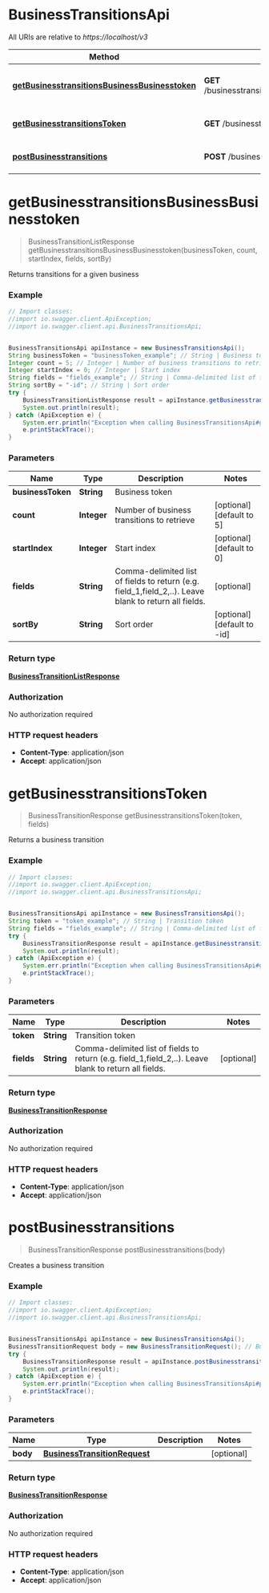 # BusinessTransitionsApi

All URIs are relative to *https://localhost/v3*

Method | HTTP request | Description
------------- | ------------- | -------------
[**getBusinesstransitionsBusinessBusinesstoken**](BusinessTransitionsApi.md#getBusinesstransitionsBusinessBusinesstoken) | **GET** /businesstransitions/business/{business_token} | Returns transitions for a given business
[**getBusinesstransitionsToken**](BusinessTransitionsApi.md#getBusinesstransitionsToken) | **GET** /businesstransitions/{token} | Returns a business transition
[**postBusinesstransitions**](BusinessTransitionsApi.md#postBusinesstransitions) | **POST** /businesstransitions | Creates a business transition


<a name="getBusinesstransitionsBusinessBusinesstoken"></a>
# **getBusinesstransitionsBusinessBusinesstoken**
> BusinessTransitionListResponse getBusinesstransitionsBusinessBusinesstoken(businessToken, count, startIndex, fields, sortBy)

Returns transitions for a given business



### Example
```java
// Import classes:
//import io.swagger.client.ApiException;
//import io.swagger.client.api.BusinessTransitionsApi;


BusinessTransitionsApi apiInstance = new BusinessTransitionsApi();
String businessToken = "businessToken_example"; // String | Business token
Integer count = 5; // Integer | Number of business transitions to retrieve
Integer startIndex = 0; // Integer | Start index
String fields = "fields_example"; // String | Comma-delimited list of fields to return (e.g. field_1,field_2,..). Leave blank to return all fields.
String sortBy = "-id"; // String | Sort order
try {
    BusinessTransitionListResponse result = apiInstance.getBusinesstransitionsBusinessBusinesstoken(businessToken, count, startIndex, fields, sortBy);
    System.out.println(result);
} catch (ApiException e) {
    System.err.println("Exception when calling BusinessTransitionsApi#getBusinesstransitionsBusinessBusinesstoken");
    e.printStackTrace();
}
```

### Parameters

Name | Type | Description  | Notes
------------- | ------------- | ------------- | -------------
 **businessToken** | **String**| Business token |
 **count** | **Integer**| Number of business transitions to retrieve | [optional] [default to 5]
 **startIndex** | **Integer**| Start index | [optional] [default to 0]
 **fields** | **String**| Comma-delimited list of fields to return (e.g. field_1,field_2,..). Leave blank to return all fields. | [optional]
 **sortBy** | **String**| Sort order | [optional] [default to -id]

### Return type

[**BusinessTransitionListResponse**](BusinessTransitionListResponse.md)

### Authorization

No authorization required

### HTTP request headers

 - **Content-Type**: application/json
 - **Accept**: application/json

<a name="getBusinesstransitionsToken"></a>
# **getBusinesstransitionsToken**
> BusinessTransitionResponse getBusinesstransitionsToken(token, fields)

Returns a business transition



### Example
```java
// Import classes:
//import io.swagger.client.ApiException;
//import io.swagger.client.api.BusinessTransitionsApi;


BusinessTransitionsApi apiInstance = new BusinessTransitionsApi();
String token = "token_example"; // String | Transition token
String fields = "fields_example"; // String | Comma-delimited list of fields to return (e.g. field_1,field_2,..). Leave blank to return all fields.
try {
    BusinessTransitionResponse result = apiInstance.getBusinesstransitionsToken(token, fields);
    System.out.println(result);
} catch (ApiException e) {
    System.err.println("Exception when calling BusinessTransitionsApi#getBusinesstransitionsToken");
    e.printStackTrace();
}
```

### Parameters

Name | Type | Description  | Notes
------------- | ------------- | ------------- | -------------
 **token** | **String**| Transition token |
 **fields** | **String**| Comma-delimited list of fields to return (e.g. field_1,field_2,..). Leave blank to return all fields. | [optional]

### Return type

[**BusinessTransitionResponse**](BusinessTransitionResponse.md)

### Authorization

No authorization required

### HTTP request headers

 - **Content-Type**: application/json
 - **Accept**: application/json

<a name="postBusinesstransitions"></a>
# **postBusinesstransitions**
> BusinessTransitionResponse postBusinesstransitions(body)

Creates a business transition



### Example
```java
// Import classes:
//import io.swagger.client.ApiException;
//import io.swagger.client.api.BusinessTransitionsApi;


BusinessTransitionsApi apiInstance = new BusinessTransitionsApi();
BusinessTransitionRequest body = new BusinessTransitionRequest(); // BusinessTransitionRequest | 
try {
    BusinessTransitionResponse result = apiInstance.postBusinesstransitions(body);
    System.out.println(result);
} catch (ApiException e) {
    System.err.println("Exception when calling BusinessTransitionsApi#postBusinesstransitions");
    e.printStackTrace();
}
```

### Parameters

Name | Type | Description  | Notes
------------- | ------------- | ------------- | -------------
 **body** | [**BusinessTransitionRequest**](BusinessTransitionRequest.md)|  | [optional]

### Return type

[**BusinessTransitionResponse**](BusinessTransitionResponse.md)

### Authorization

No authorization required

### HTTP request headers

 - **Content-Type**: application/json
 - **Accept**: application/json

